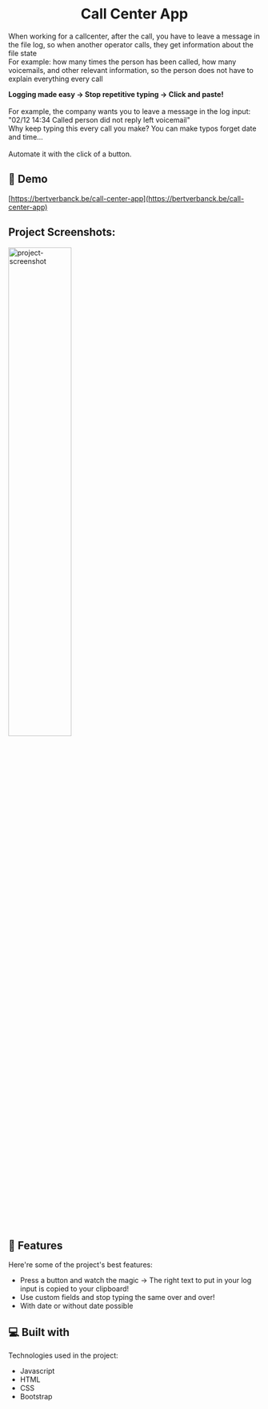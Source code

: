 <h1 align="center" id="title">Call Center App</h1>

<p>When working for a callcenter, after the call, you have to leave a message in the file log, so when another operator calls, they get information about the file state<br>
 For example: how many times the person has been called, how many voicemails, and other relevant information, so the person does not have to explain everything every call</p>

<p id="description"><b>Logging made easy -&gt; Stop repetitive typing -&gt; Click and paste!</b><br><br> For example, the company wants you to leave a message in the log input: "02/12 14:34 Called person did not reply left voicemail"<br> Why keep typing this every call you make? You can make typos forget date and time... <br><br>Automate it with the click of a button.</p>

<p>

<h2>🚀 Demo</h2>

[https://bertverbanck.be/call-center-app](https://bertverbanck.be/call-center-app)

<h2>Project Screenshots:</h2>

<img src="https://bertverbanck.be/img/projects/corona.png" alt="project-screenshot" width="50%">

  
  
<h2>🧐 Features</h2>

Here're some of the project's best features:

*   Press a button and watch the magic -> The right text to put in your log input is copied to your clipboard!
*   Use custom fields and stop typing the same over and over!
*   With date or without date possible

  
  
<h2>💻 Built with</h2>

Technologies used in the project:

*   Javascript
*   HTML
*   CSS
*   Bootstrap
